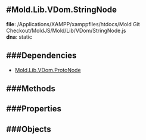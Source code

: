 
#Mold.Lib.VDom.StringNode
---------------------------------------

__file__: /Applications/XAMPP/xamppfiles/htdocs/Mold Git Checkout/MoldJS/Mold/Lib/VDom/StringNode.js  
__dna__: static  


	






###Dependencies
--------------

* [Mold.Lib.VDom.ProtoNode](../../../Mold/Lib/VDom/ProtoNode.md) 



   
###Methods
--------------
 

 
  
###Properties
-------------


 

###Objects
------------



		
